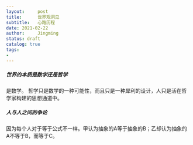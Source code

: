 ```yaml
---
layout:     post
title:      世界观洞见
subtitle:   心路历程
date: 2021-02-22
author:     Jingming
status: draft
catalog: true
tags:
-
---
```



##### 世界的本质是数学还是哲学

是数学。 哲学只是数学的一种可能性，而且只是一种犀利的设计，人只是活在哲学家构建的思想通道中。

##### 人与人之间的争论

因为每个人对于等于公式不一样。甲认为抽象的A等于抽象的B；乙却认为抽象的A不等于B，而等于C。
